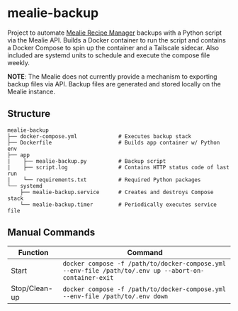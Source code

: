 # mealie-backup
Project to automate [Mealie Recipe Manager](https://github.com/mealie-recipes/mealie) backups with a Python script via the Mealie API. Builds a Docker container to run the script and contains a Docker Compose to spin up the container and a Tailscale sidecar. Also included are systemd units to schedule and execute the compose file weekly.


**NOTE**: The Mealie does not currently provide a mechanism to exporting backup files via API. Backup files are generated and stored locally on the Mealie instance. 

## Structure
```
mealie-backup
├── docker-compose.yml             # Executes backup stack
├── Dockerfile                     # Builds app container w/ Python env
├── app
|    ├── mealie-backup.py          # Backup script
|    ├── script.log                # Contains HTTP status code of last run
|    └── requirements.txt          # Required Python packages
└── systemd
    ├── mealie-backup.service      # Creates and destroys Compose stack
    └── mealie-backup.timer        # Periodically executes service file
```
## Manual Commands

| Function | Command |
| ------------- | ------------- |
| Start  | ```docker compose -f /path/to/docker-compose.yml --env-file /path/to/.env up --abort-on-container-exit```  |
| Stop/Clean-up  | ```docker compose -f /path/to/docker-compose.yml --env-file /path/to/.env down```  |
